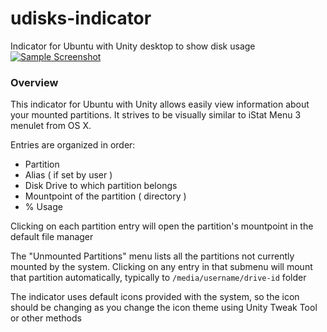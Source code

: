 # udisks-indicator
Indicator for Ubuntu with Unity desktop to show disk usage
[![Sample Screenshot](http://i.imgur.com/ugcvF6r.png)](http://i.imgur.com/ugcvF6r.png)

### Overview

This indicator for Ubuntu with Unity allows easily view information about your mounted partitions. It strives to be visually similar to iStat Menu 3 menulet from OS X.

Entries are organized in order:

- Partition 
- Alias ( if set by user )
- Disk Drive to which partition belongs
- Mountpoint of the partition ( directory )
- % Usage

Clicking on each partition entry will open the partition's mountpoint in the default file manager

The "Unmounted Partitions" menu lists all the partitions not currently mounted by the system. Clicking on any entry in that submenu will mount that partition automatically, typically to `/media/username/drive-id` folder

The indicator uses default icons provided with the system, so the icon should be changing as you change the icon theme using Unity Tweak Tool or other methods


